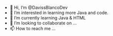 - 👋 Hi, I’m @DavissBlancoDev
- 👀 I’m interested in learning more Java and code.
- 🌱 I’m currently learning Java & HTML
- 💞️ I’m looking to collaborate on ...
- 📫 How to reach me ...

<!---
DavissBlancoDev/DavissBlancoDev is a ✨ special ✨ repository because its `README.md` (this file) appears on your GitHub profile.
You can click the Preview link to take a look at your changes.
--->

